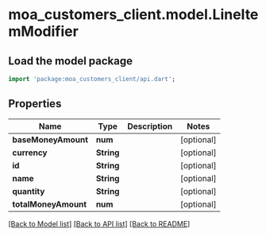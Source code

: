 # moa_customers_client.model.LineItemModifier

## Load the model package
```dart
import 'package:moa_customers_client/api.dart';
```

## Properties
Name | Type | Description | Notes
------------ | ------------- | ------------- | -------------
**baseMoneyAmount** | **num** |  | [optional] 
**currency** | **String** |  | [optional] 
**id** | **String** |  | [optional] 
**name** | **String** |  | [optional] 
**quantity** | **String** |  | [optional] 
**totalMoneyAmount** | **num** |  | [optional] 

[[Back to Model list]](../README.md#documentation-for-models) [[Back to API list]](../README.md#documentation-for-api-endpoints) [[Back to README]](../README.md)


